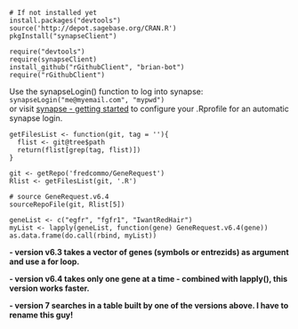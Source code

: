 [synapse - getting started]:https://www.synapse.org/#!Synapse:syn1834618/WIKI/56017
```
# If not installed yet
install.packages("devtools")
source('http://depot.sagebase.org/CRAN.R')
pkgInstall("synapseClient")
```

```
require("devtools")
require(synapseClient)
install_github("rGithubClient", "brian-bot")
require("rGithubClient")
```

Use the synapseLogin() function to log into synapse:
```synapseLogin("me@myemail.com", "mypwd")```  
or visit  [synapse - getting started] to configure your .Rprofile for an automatic synapse login.


```
getFilesList <- function(git, tag = ''){
  flist <- git@tree$path
  return(flist[grep(tag, flist)])
}

git <- getRepo('fredcommo/GeneRequest')
Rlist <- getFilesList(git, '.R')

# source GeneRequest.v6.4
sourceRepoFile(git, Rlist[5])

geneList <- c("egfr", "fgfr1", "IwantRedHair")
myList <- lapply(geneList, function(gene) GeneRequest.v6.4(gene))
as.data.frame(do.call(rbind, myList))
```

**- version v6.3 takes a vector of genes (symbols or entrezids) as argument and use a for loop.**

**- version v6.4 takes only one gene at a time - combined with lapply(), this version works faster.**

**- version 7 searches in a table built by one of the versions above. I have to rename this guy!**
